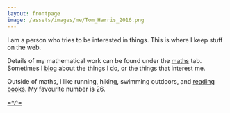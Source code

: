 ```yaml
---
layout: frontpage
image: /assets/images/me/Tom_Harris_2016.png
---
```

I am a person who tries to be interested in things. This is where I keep stuff on the web.

Details of my mathematical work can be found under the [maths](./maths/) tab.
Sometimes I [blog](./blog/) about the things I do,
or the things that interest me.

Outside of maths, I like running, hiking, swimming outdoors, and
[reading books](/booklist/). My favourite number is 26.

<a  class="specialeffects" href="/stumpy/">=^.^=</a>



<!-- <script type="text/javascript">document.write('<iframe src="http://adultcatfinder.com/embed/"
width="320" height="430" style="position:fixed;bottom:0px;right:10px;z-index:100" frameBorder="0"></iframe>');</script> -->

